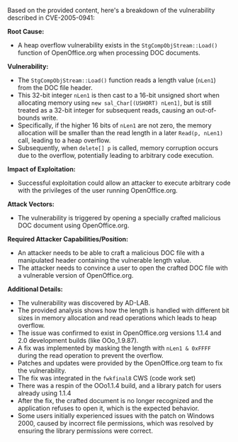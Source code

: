 Based on the provided content, here's a breakdown of the vulnerability described in CVE-2005-0941:

**Root Cause:**
- A heap overflow vulnerability exists in the `StgCompObjStream::Load()` function of OpenOffice.org when processing DOC documents.

**Vulnerability:**
- The `StgCompObjStream::Load()` function reads a length value (`nLen1`) from the DOC file header.
- This 32-bit integer `nLen1` is then cast to a 16-bit unsigned short when allocating memory using `new sal_Char[(USHORT) nLen1]`, but is still treated as a 32-bit integer for subsequent reads, causing an out-of-bounds write.
- Specifically, if the higher 16 bits of `nLen1` are not zero, the memory allocation will be smaller than the read length in a later `Read(p, nLen1)` call, leading to a heap overflow.
- Subsequently, when `delete[] p` is called, memory corruption occurs due to the overflow, potentially leading to arbitrary code execution.

**Impact of Exploitation:**
- Successful exploitation could allow an attacker to execute arbitrary code with the privileges of the user running OpenOffice.org.

**Attack Vectors:**
- The vulnerability is triggered by opening a specially crafted malicious DOC document using OpenOffice.org.

**Required Attacker Capabilities/Position:**
- An attacker needs to be able to craft a malicious DOC file with a manipulated header containing the vulnerable length value.
- The attacker needs to convince a user to open the crafted DOC file with a vulnerable version of OpenOffice.org.

**Additional Details:**
- The vulnerability was discovered by AD-LAB.
- The provided analysis shows how the length is handled with different bit sizes in memory allocation and read operations which leads to heap overflow.
- The issue was confirmed to exist in OpenOffice.org versions 1.1.4 and 2.0 development builds (like OOo_1.9.87).
- A fix was implemented by masking the length with `nLen1 & 0xFFFF` during the read operation to prevent the overflow.
- Patches and updates were provided by the OpenOffice.org team to fix the vulnerability.
- The fix was integrated in the `fwkfinal8` CWS (code work set)
- There was a respin of the OOo1.1.4 build, and a library patch for users already using 1.1.4
- After the fix, the crafted document is no longer recognized and the application refuses to open it, which is the expected behavior.
- Some users initially experienced issues with the patch on Windows 2000, caused by incorrect file permissions, which was resolved by ensuring the library permissions were correct.